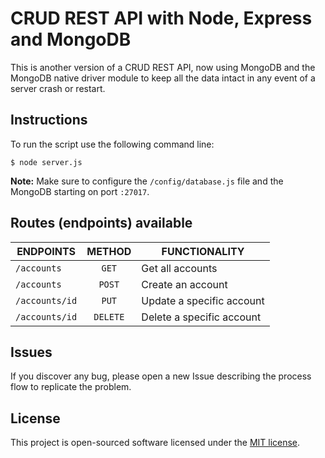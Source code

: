 # CRUD REST API with Node, Express and MongoDB

This is another version of a CRUD REST API, now using MongoDB and the MongoDB native driver module to keep all the data intact in any event of a server crash or restart.

## Instructions

To run the script use the following command line:

```
$ node server.js
```

**Note:** Make sure to configure the `/config/database.js` file and the MongoDB starting on port `:27017`.

## Routes (endpoints) available

|ENDPOINTS  |METHOD  |FUNCTIONALITY |
|---|:---:|---|
|`/accounts`| `GET`| Get all accounts|
|`/accounts`| `POST`| Create an account|
|`/accounts/id`| `PUT`| Update a specific account|
|`/accounts/id`| `DELETE`| Delete a specific account|

## Issues

If you discover any bug, please  open a new Issue describing the process flow to replicate the problem.

## License

This project is open-sourced software licensed under the [MIT license](https://opensource.org/licenses/MIT).
